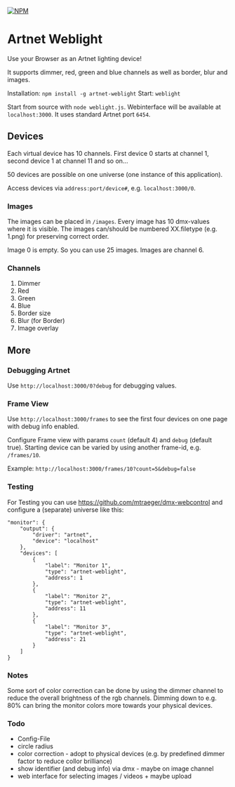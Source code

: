 [![NPM](https://nodei.co/npm/artnet-weblight.png?compact=true)](https://npmjs.org/package/artnet-weblight)

# Artnet Weblight

Use your Browser as an Artnet lighting device!

It supports dimmer, red, green and blue channels as well as border, blur and images.

Installation: `npm install -g artnet-weblight` Start: `weblight`

Start from source with `node weblight.js`. 
Webinterface will be available at `localhost:3000`. It uses standard Artnet port `6454`.


## Devices

Each virtual device has 10 channels. First device 0 starts at channel 1, second device 1 at channel 11 and so on...

50 devices are possible on one universe (one instance of this application).

Access devices via `address:port/device#`, e.g. `localhost:3000/0`.

### Images
The images can be placed in `/images`. Every image has 10 dmx-values where it is visible.
The images can/should be numbered XX.filetype (e.g. 1.png) for preserving correct order.

Image 0 is empty. So you can use 25 images. Images are channel 6.


### Channels
1. Dimmer
2. Red
3. Green
4. Blue
5. Border size
6. Blur (for Border)
7. Image overlay


## More

### Debugging Artnet
Use `http://localhost:3000/0?debug` for debugging values.

### Frame View
Use `http://localhost:3000/frames` to see the first four devices on one page with debug info enabled.

Configure Frame view with params `count` (default 4) and `debug` (default true). Starting device can be varied by using another frame-id, e.g. `/frames/10`.

Example: `http://localhost:3000/frames/10?count=5&debug=false`


### Testing
For Testing you can use https://github.com/mtraeger/dmx-webcontrol and configure a (separate) universe like this:
```
"monitor": {
    "output": {
        "driver": "artnet",
        "device": "localhost"
    },
    "devices": [
        {
            "label": "Monitor 1",
            "type": "artnet-weblight",
            "address": 1
        },
        {
            "label": "Monitor 2",
            "type": "artnet-weblight",
            "address": 11
        },
        {
            "label": "Monitor 3",
            "type": "artnet-weblight",
            "address": 21
        }
    ]
}
```

### Notes

Some sort of color correction can be done by using the dimmer channel to reduce the overall brightness of the rgb channels. Dimming down to e.g. 80% can bring the monitor colors more towards your physical devices.


### Todo
* Config-File
* circle radius
* color correction - adopt to physical devices (e.g. by predefined dimmer factor to reduce collor brilliance)
* show identifier (and debug info) via dmx - maybe on image channel
* web interface for selecting images / videos + maybe upload

